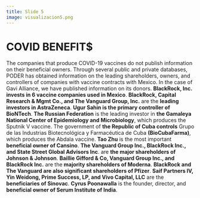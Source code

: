 ```yaml
---
title: Slide 5
image: visualizacion5.png
---
```


# COVID BENEFIT$

The companies that produce COVID-19 vaccines do not publish information on their beneficial owners. Through several public and private databases, PODER has obtained information on the leading shareholders, owners, and controllers of companies with vaccine contracts with Mexico. In the case of Gavi Alliance, we have published information on its donors. **BlackRock, Inc. invests in 6 vaccine companies used in Mexico**. **BlackRock, Capital Research & Mgmt Co., and The Vanguard Group, Inc.** are the **leading investors in AstraZeneca**. **Ugur Sahin is the primary controller of BioNTech**. **The Russian Federation** is the leading investor in **the Gamaleya National Center of Epidemiology and Microbiology**, which produces the Sputnik V vaccine. The government of **the Republic of Cuba controls** Grupo de las Industrias Biotecnológica y Farmacéutica de Cuba **(BioCubaFarma)**, which produces the Abdala vaccine. **Tao Zhu** is the most important **beneficial owner of Cansino**. **The Vanguard Group Inc., BlackRock Inc., and State Street Global Advisors Inc**. are **the major shareholders of Johnson & Johnson**. **Baillie Gifford & Co, Vanguard Group Inc., and BlackRock Inc.** are the **majority shareholders of Moderna**. **BlackRock and The Vanguard are also significant shareholders of Pfizer**. **Saif Partners IV, Yin Weidong, Prime Success, LP, and Vivo Capital, LLC** are the **beneficiaries of Sinovac**. **Cyrus Poonawalla** is the founder, director, and **beneficial owner of Serum Institute of India**.

